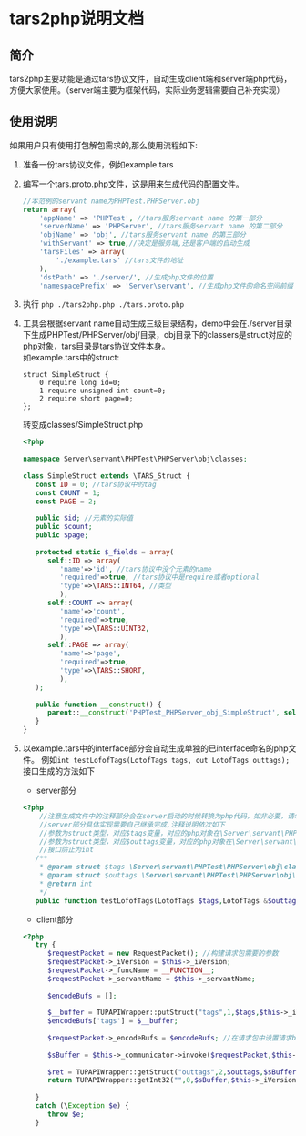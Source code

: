 # tars2php说明文档
    
## 简介 
tars2php主要功能是通过tars协议文件，自动生成client端和server端php代码，方便大家使用。（server端主要为框架代码，实际业务逻辑需要自己补充实现）    
## 使用说明 
如果用户只有使用打包解包需求的,那么使用流程如下: 
1. 准备一份tars协议文件，例如example.tars
2. 编写一个tars.proto.php文件，这是用来生成代码的配置文件。
    ```php
    //本范例的servant name为PHPTest.PHPServer.obj    
    return array(    
        'appName' => 'PHPTest', //tars服务servant name 的第一部分    
        'serverName' => 'PHPServer', //tars服务servant name 的第二部分    
        'objName' => 'obj', //tars服务servant name 的第三部分    
        'withServant' => true,//决定是服务端,还是客户端的自动生成    
        'tarsFiles' => array(    
            './example.tars' //tars文件的地址    
        ),    
        'dstPath' => './server/', //生成php文件的位置    
        'namespacePrefix' => 'Server\servant', //生成php文件的命名空间前缀 );    
    ```
3. 执行 `php ./tars2php.php ./tars.proto.php`   
4. 工具会根据servant name自动生成三级目录结构，demo中会在./server目录下生成PHPTest/PHPServer/obj/目录，obj目录下的classers是struct对应的php对象，tars目录是tars协议文件本身。    
 如example.tars中的struct:    
    ```  
    struct SimpleStruct {    
        0 require long id=0;    
        1 require unsigned int count=0;    
        2 require short page=0;    
    };    
    ```    
    转变成classes/SimpleStruct.php  
    ```php    
    <?php    
        
    namespace Server\servant\PHPTest\PHPServer\obj\classes;    
        
    class SimpleStruct extends \TARS_Struct {    
       const ID = 0; //tars协议中的tag    
       const COUNT = 1;    
       const PAGE = 2;    
           
       public $id; //元素的实际值    
       public $count;     
       public $page;     
           
       protected static $_fields = array(    
          self::ID => array(    
             'name'=>'id', //tars协议中没个元素的name    
             'required'=>true, //tars协议中是require或者optional    
             'type'=>\TARS::INT64, //类型    
             ),    
          self::COUNT => array(    
             'name'=>'count',    
             'required'=>true,    
             'type'=>\TARS::UINT32,    
             ),    
          self::PAGE => array(    
             'name'=>'page',    
             'required'=>true,    
             'type'=>\TARS::SHORT,    
             ),    
       );    
        
       public function __construct() {    
          parent::__construct('PHPTest_PHPServer_obj_SimpleStruct', self::$_fields);    
       }    
    }    
    ```    
    
5. 以example.tars中的interface部分会自动生成单独的已interface命名的php文件。 例如`int testLofofTags(LotofTags tags, out LotofTags outtags);`接口生成的方法如下    

    - server部分 
    ```php  
    <?php  
        //注意生成文件中的注释部分会在server启动的时候转换为php代码，如非必要，请勿修改.    
        //server部分具体实现需要自己继承完成,注释说明依次如下    
        //参数为struct类型，对应$tags变量，对应的php对象在\Server\servant\PHPTest\PHPServer\obj\classes\LotofTags    
        //参数为struct类型，对应$outtags变量，对应的php对象在\Server\servant\PHPTest\PHPServer\obj\classes\LotofTags，是输出参数    
        //接口防止为int    
       /**    
        * @param struct $tags \Server\servant\PHPTest\PHPServer\obj\classes\LotofTags    
        * @param struct $outtags \Server\servant\PHPTest\PHPServer\obj\classes\LotofTags =out=    
        * @return int     
        */    
       public function testLofofTags(LotofTags $tags,LotofTags &$outtags);    
    ```      
    - client部分  
    ```php   
    <?php  
       try {    
          $requestPacket = new RequestPacket(); //构建请求包需要的参数    
          $requestPacket->_iVersion = $this->_iVersion;    
          $requestPacket->_funcName = __FUNCTION__;    
          $requestPacket->_servantName = $this->_servantName;    
              
          $encodeBufs = [];    
        
          $__buffer = TUPAPIWrapper::putStruct("tags",1,$tags,$this->_iVersion); //打包第一个参数tags    
          $encodeBufs['tags'] = $__buffer;    
              
          $requestPacket->_encodeBufs = $encodeBufs; //在请求包中设置请求bufs    
        
          $sBuffer = $this->_communicator->invoke($requestPacket,$this->_iTimeout); //发送请求包，接收返回包    
        
          $ret = TUPAPIWrapper::getStruct("outtags",2,$outtags,$sBuffer,$this->_iVersion); //从返回包中解出第一个输出参数outtags    
          return TUPAPIWrapper::getInt32("",0,$sBuffer,$this->_iVersion); //解出返回参数 返回参数 name是空，tag为0    
        
       }    
       catch (\Exception $e) {    
          throw $e;    
       }    
    ```